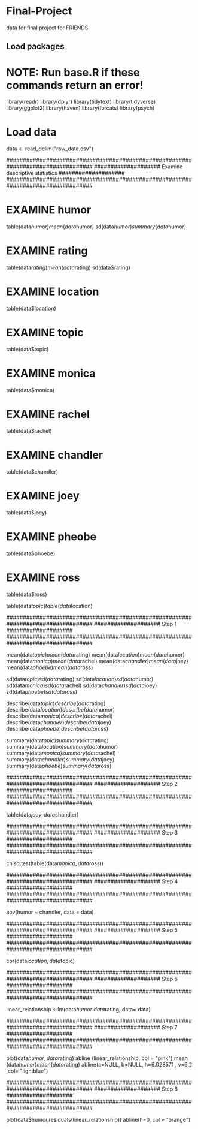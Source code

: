 # Final-Project
data for final project for FRIENDS
## Load packages
# NOTE: Run base.R if these commands return an error!
library(readr)
library(dplyr)
library(tidytext)
library(tidyverse)
library(ggplot2)
library(haven)
library(forcats)
library(psych)

# Load data 
data <- read_delim("raw_data.csv")


##################################################################################
#################### Examine descriptive statistics                 ####################   
##################################################################################

# EXAMINE humor
table(data$humor)
mean(data$humor)
sd(data$humor)
summary(data$humor)

# EXAMINE rating
table(data$rating)
mean(data$rating)
sd(data$rating)

# EXAMINE location
table(data$location)

# EXAMINE topic
table(data$topic)

# EXAMINE monica
table(data$monica)

# EXAMINE rachel
table(data$rachel)

# EXAMINE chandler
table(data$chandler)

# EXAMINE joey
table(data$joey)

# EXAMINE pheobe
table(data$phoebe)

# EXAMINE ross
table(data$ross)

table(data$topic)
table(data$location)

##################################################################################
#################### Step 1                 ####################   
##################################################################################

mean(data$topic)
mean(data$rating)
mean(data$location)
mean(data$humor)
mean(data$monica)
mean(data$rachel)
mean(data$chandler)
mean(data$joey)
mean(data$phoebe)
mean(data$ross)

sd(data$topic)
sd(data$rating)
sd(data$location)
sd(data$humor)
sd(data$monica)
sd(data$rachel)
sd(data$chandler)
sd(data$joey)
sd(data$phoebe)
sd(data$ross)

describe(data$topic)
describe(data$rating)
describe(data$location)
describe(data$humor)
describe(data$monica)
describe(data$rachel)
describe(data$chandler)
describe(data$joey)
describe(data$phoebe)
describe(data$ross)

summary(data$topic)
summary(data$rating)
summary(data$location)
summary(data$humor)
summary(data$monica)
summary(data$rachel)
summary(data$chandler)
summary(data$joey)
summary(data$phoebe)
summary(data$ross)

##################################################################################
#################### Step 2                 ####################   
##################################################################################

table(data$joey,data$chandler)

##################################################################################
#################### Step 3                 ####################   
##################################################################################

chisq.test(table(data$monica,data$ross))

##################################################################################
#################### Step 4                 ####################   
##################################################################################

aov(humor ~ chandler, data = data)

##################################################################################
#################### Step 5                 ####################   
##################################################################################

cor(data$location, data$topic)

##################################################################################
#################### Step 6                 ####################   
##################################################################################

linear_relationship <-lm(data$humor~data$rating, data= data)

##################################################################################
#################### Step 7                  ####################   
##################################################################################

plot(data$humor, data$rating)
abline (linear_relationship, col = "pink")
mean (data$humor)
mean (data$rating)
abline(a=NULL, b=NULL, h=6.028571 , v=6.2 ,col= "lightblue")

##################################################################################
#################### Step 8                 ####################   
##################################################################################

plot(data$humor,residuals(linear_relationship))
abline(h=0, col = "orange")
